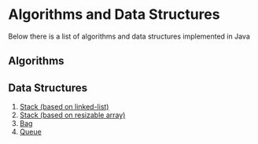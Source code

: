 # Algorithms and Data Structures
Below there is a list of algorithms and data structures implemented in Java
## Algorithms


## Data Structures
1. [Stack (based on linked-list)](src/datastructure/Stack.java)
2. [Stack (based on resizable array)](src/datastructure/StackOnArray.java)
3. [Bag](src/datastructure/Bag.java)
4. [Queue](src/datastructure/Queue.java)